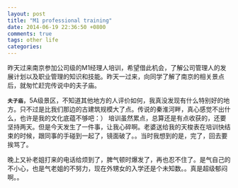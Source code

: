 ```yaml
---
layout: post
title: "M1 professional training"
date: 2014-06-19 22:36:50 +0800
comments: true
tags: other life
categories: 
---
```

昨天过来南京参加公司级的M1经理人培训，希望借此机会，了解公司管理人的发展计划以及职业管理的知识和技能。昨天一过来，向同学了解了南京的相关景点后，就匆忙赶完传说中的夫子庙。

**`夫子庙`**，5A级景区，不知道其他地方的人评价如何，我真没发现有什么特别好的地方。只不过是比我们那边的古建筑规模大了点。传说的秦淮河畔，真心感觉不出什么，也许是我的文化底蕴不够吧：）
培训虽然累点，总算还是有点收获的，还要坚持两天。但是今天发生了一件事，让我心碎啊。老婆送给我的天梭表在培训快结束的时候，跟同事的手碰到一起了，镜面破了。。当时我想到的是，完了，回去要挨骂了。

晚上又补老姐打来的电话给烦到了，脾气顿时爆发了，再也忍不住了。是气自己的不小心，也是气老姐的不努力，现在外甥女的入学还是个未知数。。真是超级郁闷啊。。
